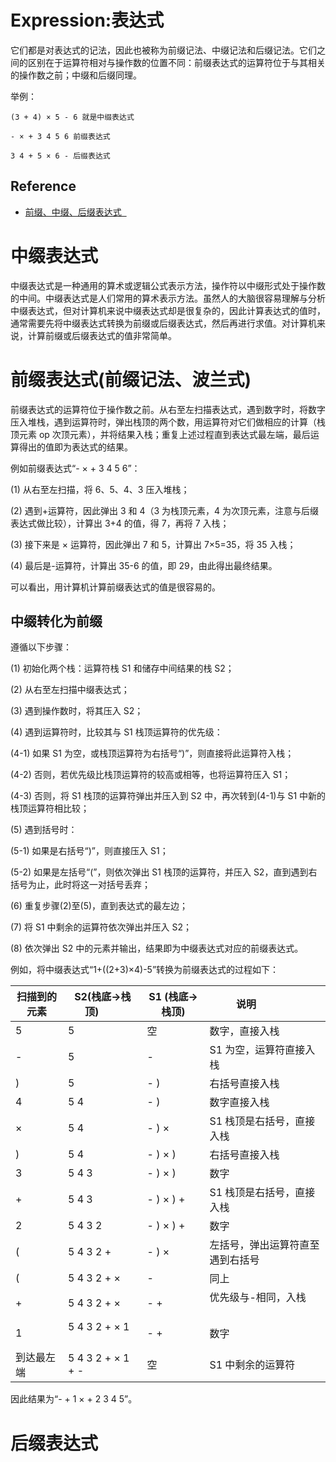 ﻿# Expression:表达式

它们都是对表达式的记法，因此也被称为前缀记法、中缀记法和后缀记法。它们之间的区别在于运算符相对与操作数的位置不同：前缀表达式的运算符位于与其相关的操作数之前；中缀和后缀同理。

举例：

```
(3 + 4) × 5 - 6 就是中缀表达式

- × + 3 4 5 6 前缀表达式

3 4 + 5 × 6 - 后缀表达式
```

## Reference

* [前缀、中缀、后缀表达式  ](http://blog.csdn.net/antineutrino/article/details/6763722)

# 中缀表达式

中缀表达式是一种通用的算术或逻辑公式表示方法，操作符以中缀形式处于操作数的中间。中缀表达式是人们常用的算术表示方法。虽然人的大脑很容易理解与分析中缀表达式，但对计算机来说中缀表达式却是很复杂的，因此计算表达式的值时，通常需要先将中缀表达式转换为前缀或后缀表达式，然后再进行求值。对计算机来说，计算前缀或后缀表达式的值非常简单。

# 前缀表达式(前缀记法、波兰式)

前缀表达式的运算符位于操作数之前。从右至左扫描表达式，遇到数字时，将数字压入堆栈，遇到运算符时，弹出栈顶的两个数，用运算符对它们做相应的计算（栈顶元素 op 次顶元素），并将结果入栈；重复上述过程直到表达式最左端，最后运算得出的值即为表达式的结果。

例如前缀表达式“- × + 3 4 5 6”：

(1) 从右至左扫描，将 6、5、4、3 压入堆栈；

(2) 遇到+运算符，因此弹出 3 和 4（3 为栈顶元素，4 为次顶元素，注意与后缀表达式做比较），计算出 3+4 的值，得 7，再将 7 入栈；

(3) 接下来是 × 运算符，因此弹出 7 和 5，计算出 7×5=35，将 35 入栈；

(4) 最后是-运算符，计算出 35-6 的值，即 29，由此得出最终结果。

可以看出，用计算机计算前缀表达式的值是很容易的。

## 中缀转化为前缀

遵循以下步骤：

(1) 初始化两个栈：运算符栈 S1 和储存中间结果的栈 S2；

(2) 从右至左扫描中缀表达式；

(3) 遇到操作数时，将其压入 S2；

(4) 遇到运算符时，比较其与 S1 栈顶运算符的优先级：

(4-1) 如果 S1 为空，或栈顶运算符为右括号“)”，则直接将此运算符入栈；

(4-2) 否则，若优先级比栈顶运算符的较高或相等，也将运算符压入 S1；

(4-3) 否则，将 S1 栈顶的运算符弹出并压入到 S2 中，再次转到(4-1)与 S1 中新的栈顶运算符相比较；

(5) 遇到括号时：

(5-1) 如果是右括号“)”，则直接压入 S1；

(5-2) 如果是左括号“(”，则依次弹出 S1 栈顶的运算符，并压入 S2，直到遇到右括号为止，此时将这一对括号丢弃；

(6) 重复步骤(2)至(5)，直到表达式的最左边；

(7) 将 S1 中剩余的运算符依次弹出并压入 S2；

(8) 依次弹出 S2 中的元素并输出，结果即为中缀表达式对应的前缀表达式。

例如，将中缀表达式“1+((2+3)×4)-5”转换为前缀表达式的过程如下：

| 扫描到的元素 | S2(栈底->栈顶)         | S1 (栈底->栈顶) | 说明                             |
| ------------ | ---------------------- | --------------- | -------------------------------- |
| 5            | 5                      | 空              | 数字，直接入栈                   |
| -            | 5                      | -               | S1 为空，运算符直接入栈          |
| )            | 5                      | - )             | 右括号直接入栈                   |
| 4            | 5 4                    | - )             | 数字直接入栈                     |
| ×            | 5 4                    | - ) ×           | S1 栈顶是右括号，直接入栈        |
| )            | 5 4                    | - ) × )         | 右括号直接入栈                   |
| 3            | 5 4 3                  | - ) × )         | 数字                             |
| +            | 5 4 3                  | - ) × ) +       | S1 栈顶是右括号，直接入栈        |
| 2            | 5 4 3 2                | - ) × ) +       | 数字                             |
| (            | 5 4 3 2 +              | - ) ×           | 左括号，弹出运算符直至遇到右括号 |
| (            | 5 4 3 2 + ×            | -               | 同上                             |
| +            | 5 4 3 2 + ×            | - +             | 优先级与-相同，入栈              |
| 1            | 5 4 3 2 + × 1          | - +             | 数字                             |
| 到达最左端   | 5 4 3 2 + × 1 + -      | 空              | S1 中剩余的运算符                |

因此结果为“- + 1 × + 2 3 4 5”。

# 后缀表达式
